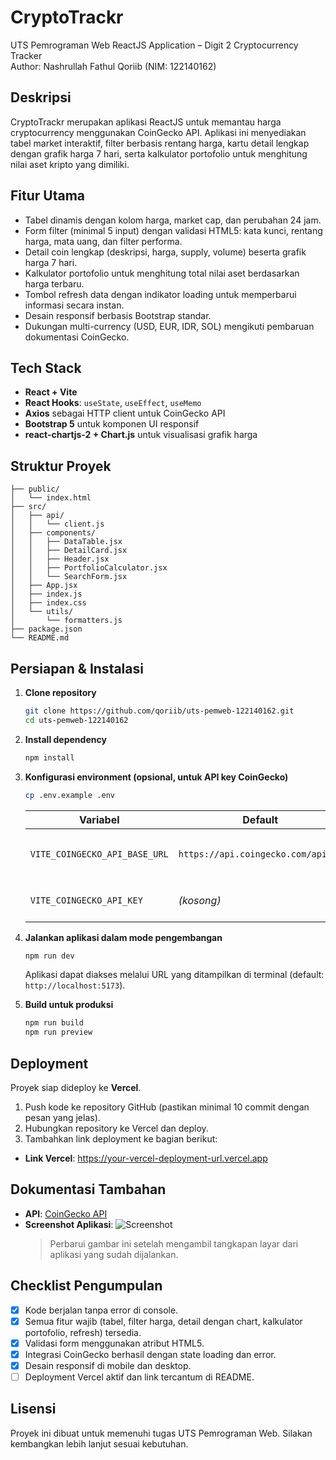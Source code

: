 # CryptoTrackr

UTS Pemrograman Web ReactJS Application – Digit 2 Cryptocurrency Tracker  
Author: Nashrullah Fathul Qoriib (NIM: 122140162)

## Deskripsi

CryptoTrackr merupakan aplikasi ReactJS untuk memantau harga cryptocurrency menggunakan CoinGecko API. Aplikasi ini menyediakan tabel market interaktif, filter berbasis rentang harga, kartu detail lengkap dengan grafik harga 7 hari, serta kalkulator portofolio untuk menghitung nilai aset kripto yang dimiliki.

## Fitur Utama

- Tabel dinamis dengan kolom harga, market cap, dan perubahan 24 jam.
- Form filter (minimal 5 input) dengan validasi HTML5: kata kunci, rentang harga, mata uang, dan filter performa.
- Detail coin lengkap (deskripsi, harga, supply, volume) beserta grafik harga 7 hari.
- Kalkulator portofolio untuk menghitung total nilai aset berdasarkan harga terbaru.
- Tombol refresh data dengan indikator loading untuk memperbarui informasi secara instan.
- Desain responsif berbasis Bootstrap standar.
- Dukungan multi-currency (USD, EUR, IDR, SOL) mengikuti pembaruan dokumentasi CoinGecko.

## Tech Stack

- **React + Vite**
- **React Hooks**: `useState`, `useEffect`, `useMemo`
- **Axios** sebagai HTTP client untuk CoinGecko API
- **Bootstrap 5** untuk komponen UI responsif
- **react-chartjs-2 + Chart.js** untuk visualisasi grafik harga

## Struktur Proyek

```
├── public/
│   └── index.html
├── src/
│   ├── api/
│   │   └── client.js
│   ├── components/
│   │   ├── DataTable.jsx
│   │   ├── DetailCard.jsx
│   │   ├── Header.jsx
│   │   ├── PortfolioCalculator.jsx
│   │   └── SearchForm.jsx
│   ├── App.jsx
│   ├── index.js
│   ├── index.css
│   └── utils/
│       └── formatters.js
├── package.json
└── README.md
```

## Persiapan & Instalasi

1. **Clone repository**

   ```bash
   git clone https://github.com/qoriib/uts-pemweb-122140162.git
   cd uts-pemweb-122140162
   ```

2. **Install dependency**

   ```bash
   npm install
   ```

3. **Konfigurasi environment (opsional, untuk API key CoinGecko)**

   ```bash
   cp .env.example .env
   ```

   | Variabel                      | Default                            | Deskripsi                                                                |
   | ----------------------------- | ---------------------------------- | ------------------------------------------------------------------------ |
   | `VITE_COINGECKO_API_BASE_URL` | `https://api.coingecko.com/api/v3` | Ubah ke `https://pro-api.coingecko.com/api/v3` jika menggunakan Pro API. |
   | `VITE_COINGECKO_API_KEY`      | _(kosong)_                         | API key Pro/Demo yang akan dikirim melalui header sesuai domain.         |

4. **Jalankan aplikasi dalam mode pengembangan**

   ```bash
   npm run dev
   ```

   Aplikasi dapat diakses melalui URL yang ditampilkan di terminal (default: `http://localhost:5173`).

5. **Build untuk produksi**
   ```bash
   npm run build
   npm run preview
   ```

## Deployment

Proyek siap dideploy ke **Vercel**.

1. Push kode ke repository GitHub (pastikan minimal 10 commit dengan pesan yang jelas).
2. Hubungkan repository ke Vercel dan deploy.
3. Tambahkan link deployment ke bagian berikut:

- **Link Vercel**: https://your-vercel-deployment-url.vercel.app

## Dokumentasi Tambahan

- **API**: [CoinGecko API](https://www.coingecko.com/en/api/documentation)
- **Screenshot Aplikasi**: ![Screenshot](./docs/screenshot.png)
  > Perbarui gambar ini setelah mengambil tangkapan layar dari aplikasi yang sudah dijalankan.

## Checklist Pengumpulan

- [x] Kode berjalan tanpa error di console.
- [x] Semua fitur wajib (tabel, filter harga, detail dengan chart, kalkulator portofolio, refresh) tersedia.
- [x] Validasi form menggunakan atribut HTML5.
- [x] Integrasi CoinGecko berhasil dengan state loading dan error.
- [x] Desain responsif di mobile dan desktop.
- [ ] Deployment Vercel aktif dan link tercantum di README.

## Lisensi

Proyek ini dibuat untuk memenuhi tugas UTS Pemrograman Web. Silakan kembangkan lebih lanjut sesuai kebutuhan.
